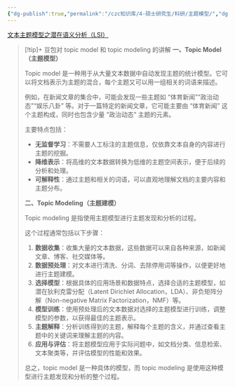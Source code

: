 ```yaml
---
{"dg-publish":true,"permalink":"/czc知识库/4-硕士研究生/科研/主题模型/","dgPassFrontmatter":true,"created":"2024-10-23T11:36:40.909+08:00","updated":"2024-12-07T16:58:15.663+08:00"}
---
```




[文本主题模型之潜在语义分析（LSI）](文本主题模型之潜在语义分析（LSI）.md)

> [!tip]+ 豆包对 topic model 和 topic modeling 的讲解
> **一、Topic Model（主题模型）**
> 
>   
> 
> Topic model 是一种用于从大量文本数据中自动发现主题的统计模型。它可以将文档表示为主题的混合，每个主题又可以用一组相关的词语来描述。
> 
>   
> 
> 例如，在新闻文章的集合中，可能会发现一些主题如 “体育新闻”“政治动态”“娱乐八卦” 等。对于一篇特定的新闻文章，它可能主要由 “体育新闻” 这个主题构成，同时也包含少量 “政治动态” 主题的元素。
> 
>   
> 
> 主要特点包括：
> 
>   
> 
> - **无监督学习**：不需要人工标注的主题信息，仅依靠文本自身的内容进行主题的挖掘。
> - **降维表示**：将高维的文本数据转换为低维的主题空间表示，便于后续的分析和处理。
> - **可解释性**：通过主题和相关的词语，可以直观地理解文档的主要内容和主题分布。
> 
>   
> 
> **二、Topic Modeling（主题建模）**
> 
>   
> 
> Topic modeling 是指使用主题模型进行主题发现和分析的过程。
> 
>   
> 
> 这个过程通常包括以下步骤：
> 
>   
> 
> 1. **数据收集**：收集大量的文本数据，这些数据可以来自各种来源，如新闻文章、博客、社交媒体等。
> 2. **数据预处理**：对文本进行清洗、分词、去除停用词等操作，以便更好地进行主题建模。
> 3. **选择模型**：根据具体的应用场景和数据特点，选择合适的主题模型，如潜在狄利克雷分配（Latent Dirichlet Allocation，LDA）、非负矩阵分解（Non-negative Matrix Factorization，NMF）等。
> 4. **模型训练**：使用预处理后的文本数据对选择的主题模型进行训练，调整模型的参数，以获得最佳的主题表示。
> 5. **主题解释**：分析训练得到的主题，解释每个主题的含义，并通过查看主题中的关键词来理解主题的内容。
> 6. **应用与评估**：将主题模型应用于实际问题中，如文档分类、信息检索、文本聚类等，并评估模型的性能和效果。
> 
>   
> 
> 总之，topic model 是一种具体的模型，而 topic modeling 是使用这种模型进行主题发现和分析的整个过程。










